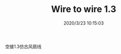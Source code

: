 ﻿---
layout: post 
title: Wire to wire 1.3
tags: MX30
categories: wire-harness
overview: 
part_number: KR28
thumb_img: static/202003/294-thumb-20200323181541.jpg
small_img: static/202003/294-20200323181541.jpg
date: 2020/3/23 10:15:03
---


空接1.3仿古风扇线
